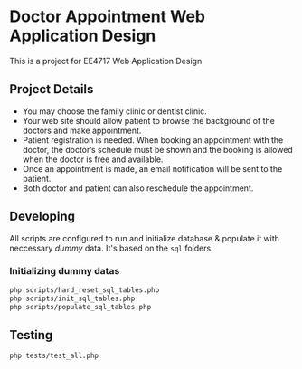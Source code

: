 #   Doctor Appointment Web Application Design

This is a project for EE4717 Web Application Design

##  Project Details

- You may choose the family clinic or dentist clinic. 
- Your web site should allow patient to browse the background of the doctors and make appointment. 
- Patient registration is needed. When booking an appointment with the doctor, the doctor’s schedule must be shown and the booking is allowed when the doctor is free and available.
- Once an appointment is made, an email notification will be sent to the patient. 
- Both doctor and patient can also reschedule the appointment. 

##  Developing

All scripts are configured to run and initialize database & populate it with neccessary *dummy* data. It's based on the `sql` folders.

### Initializing dummy datas

```bash
php scripts/hard_reset_sql_tables.php
php scripts/init_sql_tables.php
php scripts/populate_sql_tables.php
```

##  Testing

```bash
php tests/test_all.php
```
